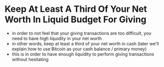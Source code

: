 # Keep At Least A Third Of Your Net Worth In Liquid Budget For Giving

* in order to not feel that your giving transactions are too difficult, you need to have high liquidity in your net worth
* in other words, keep at least a third of your net worth in cash (later we'll explain how to use Bitcoin as your cash balance / primary money)
* this is in order to have enough liquidity to perform giving transactions without hesitating
